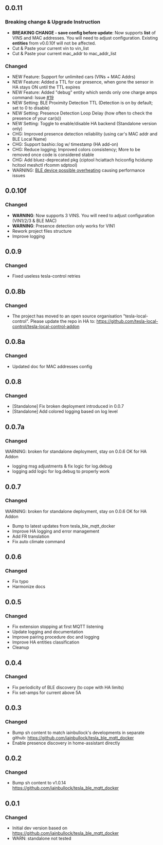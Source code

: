 <!-- https://developers.home-assistant.io/docs/add-ons/presentation#keeping-a-changelog -->

## 0.0.11

### Breaking change & Upgrade Instruction
- **BREAKING CHANGE - save config before update**: Now supports **list** of VINS and MAC addresses. You will need to adjust configuration. Existing **entities** from v0.0.10f will not be affected.
- Cut & Paste your current vin to vin_list
- Cut & Paste your current mac_addr to mac_addr_list

### Changed
- NEW Feature: Support for unlimited cars (VINs + MAC Addrs)
- NEW Feature: Added a TTL for car presence, when gone the sensor in HA stays ON until the TTL expires
- NEW Feature: Added "debug" entity which sends only one charge amps command: Issue [#19](https://github.com/tesla-local-control/tesla_ble_mqtt_core/issues/19)
- NEW Setting: BLE Proximity Detection TTL (Detection is on by default; set to 0 to disable)
- NEW Setting: Presence Detection Loop Delay (how often to check the presence of your car(s))
- NEW Setting: Toggle to enable/disable HA backend (Standalone version only)
- CHG: Improved presence detection reliability (using car's MAC addr and BLE Local Name)
- CHG: Support bashio::log w/ timestamp (HA add-on)
- CHG: Reduce logging; Improved colors consistency; More to be removed once code is considered stable
- CHG: Add bluez-deprecated pkg (ciptool hciattach hciconfig hcidump hcitool meshctl rfcomm sdptool)
- WARNING: [BLE device possible overheating](https://github.com/tesla-local-control/tesla-local-control-addon/issues/27) causing performance issues

## 0.0.10f

### Changed

- **WARNING**: Now supports 3 VINS. You will need to adjust configuration (VIN1/2/3 & BLE MAC)
- **WARNING**: Presence detection only works for VIN1
- Rework project files structure
- Improve logging

## 0.0.9

### Changed

- Fixed useless tesla-control retries

## 0.0.8b

### Changed

- The project has moved to an open source organisation "tesla-local-control". Please update the repo in HA to: https://github.com/tesla-local-control/tesla-local-control-addon

## 0.0.8a

### Changed

- Updated doc for MAC addresses config

## 0.0.8

### Changed

- [Standalone] Fix broken deployment introduced in 0.0.7
- [Standalone] Add colored logging based on log level

## 0.0.7a

### Changed

WARNING: broken for standalone deployment, stay on 0.0.6
OK for HA Addon

- logging msg adjustments & fix logic for log.debug
- logging add logic for log.debug to properly work

## 0.0.7

### Changed

WARNING: broken for standalone deployment, stay on 0.0.6
OK for HA Addon

- Bump to latest updates from tesla_ble_mqtt_docker
- Improve HA logging and error management
- Add FR translation
- Fix auto climate command

## 0.0.6

### Changed

- Fix typo
- Harmonize docs

## 0.0.5

### Changed

- Fix extension stopping at first MQTT listening
- Update logging and documentation
- Improve pairing procedure doc and logging
- Improve HA entities classification
- Cleanup

## 0.0.4

### Changed

- Fix periodicity of BLE discovery (to cope with HA limits)
- Fix set-amps for current above 5A

## 0.0.3

### Changed

- Bump sh content to match iainbullock's developments in separate github: https://github.com/iainbullock/tesla_ble_mqtt_docker
- Enable presence discovery in home-assistant directly

## 0.0.2

### Changed

- Bump sh content to v1.0.14 https://github.com/iainbullock/tesla_ble_mqtt_docker


## 0.0.1

### Changed

- Initial dev version based on https://github.com/iainbullock/tesla_ble_mqtt_docker
- WARN: standalone not tested
